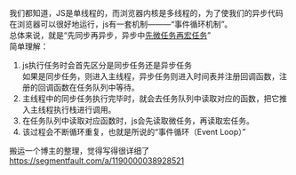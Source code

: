 我们都知道，JS是单线程的，而浏览器内核是多线程的，为了使我们的异步代码在浏览器可以很好地运行，js有一套机制———“事件循环机制”。    
总体来说，就是“先同步再异步，异步中[先微任务再宏任务]()”     
简单理解：   
1. js执行任务时会首先区分是同步任务还是异步任务   
   如果是同步任务，则进入主线程，异步任务则进入时间表并注册回调函数，注册的回调函数在任务队列中等待。
2. 主线程中的同步任务执行完毕时，就会去任务队列中读取对应的函数，把它推入主线程执行栈进行调用。
3. 在任务队列中读取对应函数时，js会先读取微任务，再读取宏任务。
4. 该过程会不断循环重复，也就是所说的“事件循环（Event Loop）”

搬运一个博主的整理，觉得写得很详细了    
https://segmentfault.com/a/1190000038928521  